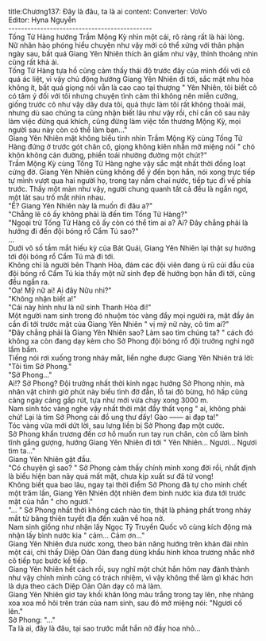 title:Chương137: Đây là đâu, ta là ai
content:
Converter: VoVo<br>Editor: Hyna Nguyễn<br>---------------------------------------------<br>Tống Tử Hàng hướng Trầm Mộng Kỳ nhìn một cái, rõ ràng rất là hài lòng.<br>Nữ nhân hào phóng hiểu chuyện như vậy mới có thể xứng với thân phận ngày sau, bất quá Giang Yên Nhiên thích ăn giấm như vậy, thỉnh thoảng nhìn cũng rất khả ái.<br>Tống Tử Hàng tựa hồ cũng cảm thấy thái độ trước đây của mình đối với cô quá ác liệt, vì vậy chủ động hướng Giang Yên Nhiên đi tới, sắc mặt nhu hòa không ít, bất quá giọng nói vẫn là cao cao tại thượng " Yên Nhiên, tôi biết cô có tâm ý đối với tôi nhưng chuyện tình cảm thì không nên miễn cưỡng, giống trước cô như vậy dây dưa tôi, quả thực làm tôi rất không thoải mái, nhưng dù sao chúng ta cũng nhận biết lâu như vậy rồi, chỉ cần cô sau này làm việc đừng quá khích, cũng đừng làm việc tổn thương Mộng Kỳ, mọi người sau này còn có thể làm bạn..."<br>Giang Yên Nhiên mặt không biểu tình nhìn Trầm Mộng Kỳ cùng Tống Tử Hàng đứng ở trước gót chân cô, giọng không kiên nhẫn mở miệng nói " chó khôn không cản đường, phiền toái nhường đường một chút?"<br>Trầm Mộng Kỳ cùng Tống Tử Hàng nghe vậy sắc mặt nhất thời đồng loạt cứng đờ. Giang Yên Nhiên cũng không để ý đến bọn hắn, nói xong trực tiếp tự mình vượt qua hai người họ, trong tay nắm chai nước, tiếp tục đi về phía trước. Thấy một màn như vậy, người chung quanh tất cả đều là ngẩn ngơ, một lát sau trố mắt nhìn nhau.<br>"Ế? Giang Yên Nhiên này là muốn đi đâu a?"<br>"Chẳng lẽ cô ấy không phải là đến tìm Tống Tử Hàng?"<br>"Ngoại trừ Tống Tử Hàng cô ấy còn có thể tìm ai a? Ai? Đây chẳng phải là hướng đi đến đội bóng rổ Cẩm Tú sao?"<br>...<br>Dưới vô số tầm mắt hiếu kỳ của Bát Quái, Giang Yên Nhiên lại thật sự hướng tới đội bóng rổ Cẩm Tú mà đi tới.<br>Không chỉ là người bên Thanh Hòa, đám các đội viên đang ủ rũ cúi đầu của đội bóng rổ Cẩm Tú kia thấy một nữ sinh đẹp đẽ hướng bọn hắn đi tới, cũng đều ngẩn ra.<br>"Oa! Mỹ nữ ai! Ai đây Nữu nhi?"<br>"Không nhận biết a!"<br>"Cái này hình như là nữ sinh Thanh Hòa đi!"<br>Một người nam sinh trong đó nhuộm tóc vàng đẩy mọi người ra, mặt đầy ân cần đi tới trước mặt của Giang Yên Nhiên " vị mỹ nữ này, cô tìm ai?"<br>"Đây chẳng phải là Giang Yên Nhiên sao? Làm sao tìm chúng ta? " cách đó không xa còn đang dạy kèm cho Sở Phong đội bóng rổ đội trưởng nghi ngờ lẩm bẩm.<br>Tiếng nói rơi xuống trong nháy mắt, liền nghe được Giang Yên Nhiên trả lời: "Tôi tìm Sở Phong."<br>"Sở Phong..."<br>Ai!? Sở Phong? Đội trưởng nhất thời kinh ngạc hướng Sở Phong nhìn, mà nhân vật chính giờ phút này biểu tình đờ đẫn, lỗ tai đỏ bừng, hô hấp cũng càng ngày càng gấp rút, tựa như mới vừa chạy xong 3000 m.<br>Nam sinh tóc vàng nghe vậy nhất thời mặt đầy thất vọng " ai, không phải chứ! Lại là tìm Sở Phong cái đồ ung thư đấy! Gào —— ai đạp ta!"<br>Tóc vàng vừa mới dứt lời, sau lưng liền bị Sở Phong đạp một cước.<br>Sở Phong khẩn trương đến cơ hồ muốn run tay run chân, còn cố làm bình tĩnh gắng gượng, hướng Giang Yên Nhiên đi tới " Yên Nhiên... Ngươi... Ngươi tìm ta..."<br>Giang Yên Nhiên gật đầu.<br>"Có chuyện gì sao? " Sở Phong cảm thấy chính mình xong đời rồi, nhất định là biểu hiện ban nãy quá mất mặt, chưa kịp xuất sư đã tử vong!<br>Không biết qua bao lâu, ngay tại thời điểm Sở Phong đã tự cho mình chết một trăm lần, Giang Yên Nhiên đột nhiên đem bình nước kia đưa tới trước mặt của hắn " cho ngươi."<br>"... " Sở Phong nhất thời không cách nào tin, thật là phảng phất trong nháy mắt từ băng thiên tuyết địa đến xuân về hoa nở.<br>Nam sinh giống như nhận lấy Ngọc Tỷ Truyền Quốc vô cùng kích động mà nhận lấy bình nước kia " cảm... Cảm ơn..."<br>Giang Yên Nhiên đưa nước xong, theo bản năng hướng trên khán đài nhìn một cái, chỉ thấy Diệp Oản Oản đang dùng khẩu hình khoa trương nhắc nhở cô tiếp tục bước kế tiếp.<br>Giang Yên Nhiên hết cách rồi, suy nghĩ một chút hắn hôm nay đánh thành như vậy chính mình cũng có trách nhiệm, vì vậy không thể làm gì khác hơn là dựa theo cách Diệp Oản Oản dạy cô mà làm.<br>Giang Yên Nhiên giơ tay khối khăn lông màu trắng trong tay lên, nhẹ nhàng xoa xoa mồ hôi trên trán của nam sinh, sau đó mở miệng nói: "Ngươi cố lên."<br>Sở Phong: "..."<br>Ta là ai, đây là đâu, tại sao trước mắt hắn nở đầy hoa nhỏ...